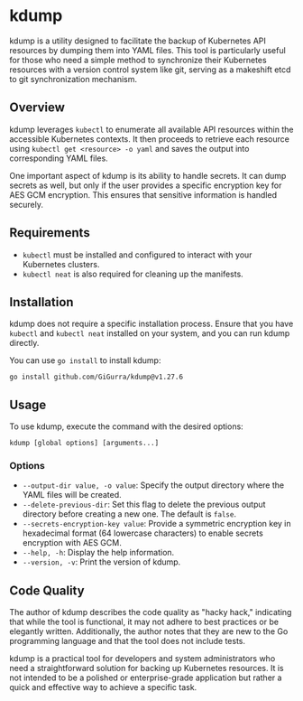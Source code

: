 # kdump

kdump is a utility designed to facilitate the backup of Kubernetes API resources by dumping them into YAML files. This
tool is particularly useful for those who need a simple method to synchronize their Kubernetes resources with a version
control system like git, serving as a makeshift etcd to git synchronization mechanism.

## Overview

kdump leverages `kubectl` to enumerate all available API resources within the accessible Kubernetes contexts. It then
proceeds to retrieve each resource using `kubectl get <resource> -o yaml` and saves the output into corresponding YAML
files.

One important aspect of kdump is its ability to handle secrets. It can dump secrets as well, but only if the user
provides a specific encryption key for AES GCM encryption. This ensures that sensitive information is handled securely.

## Requirements

- `kubectl` must be installed and configured to interact with your Kubernetes clusters.
- `kubectl neat` is also required for cleaning up the manifests.

## Installation

kdump does not require a specific installation process. Ensure that you have `kubectl` and `kubectl neat` installed on
your system, and you can run kdump directly.

You can use `go install` to install kdump:

```shell
go install github.com/GiGurra/kdump@v1.27.6
```

## Usage

To use kdump, execute the command with the desired options:

```
kdump [global options] [arguments...]
```

### Options

- `--output-dir value, -o value`: Specify the output directory where the YAML files will be created.
- `--delete-previous-dir`: Set this flag to delete the previous output directory before creating a new one. The default
  is `false`.
- `--secrets-encryption-key value`: Provide a symmetric encryption key in hexadecimal format (64 lowercase characters)
  to enable secrets encryption with AES GCM.
- `--help, -h`: Display the help information.
- `--version, -v`: Print the version of kdump.

## Code Quality

The author of kdump describes the code quality as "hacky hack," indicating that while the tool is functional, it may not
adhere to best practices or be elegantly written. Additionally, the author notes that they are new to the Go programming
language and that the tool does not include tests.

kdump is a practical tool for developers and system administrators who need a straightforward solution for backing up
Kubernetes resources. It is not intended to be a polished or enterprise-grade application but rather a quick and
effective way to achieve a specific task.